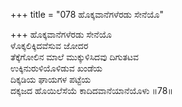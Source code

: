 +++
title = "078 ಹೊಕ್ಕವಾನೆಗಳೆರಡು ಸೇನೆಯೊ"

+++
ಹೊಕ್ಕವಾನೆಗಳೆರಡು ಸೇನೆಯೊ  
ಳೊಕ್ಕಲಿಕ್ಕಿದವೆಸುವ ಜೋದರ  
ತೆಕ್ಕೆಗೋಲಿನ ಮಾಲೆ ಮುಕ್ಕುಳಿಸಿದವು ದಿಗುತಟವ  
ಉಕ್ಕಿನುರುಳಿಯೊಳಿಡುವ ಖಂಡೆಯ  
ದಿಕ್ಕಡಿಯ ಘಾಯಗಳ ಪಟ್ಟೆಯ  
ದಕ್ಕಜದ ಹೊಯಿಲೆಸೆಯೆ ಕಾದಿದವಾನೆಯಾನೆಯೊಳು      ॥78॥